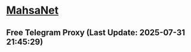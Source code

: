 
# [MahsaNet](https://t.me/mahsa_net)
## Free Telegram Proxy (Last Update: 2025-07-31 21:45:29)

    